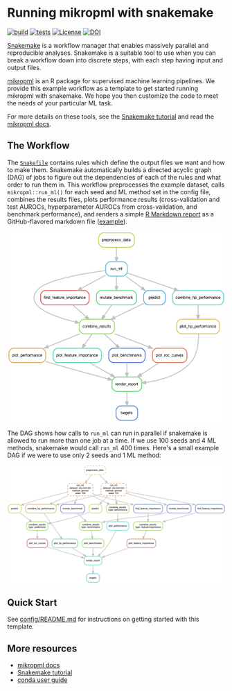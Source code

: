 # Running mikropml with snakemake

<!--[![tests](https://github.com/SchlossLab/mikropml-snakemake-workflow/actions/workflows/tests.yml/badge.svg)](https://github.com/SchlossLab/mikropml-snakemake-workflow/actions/workflows/tests.yml)-->
[![build](https://github.com/SchlossLab/mikropml-snakemake-workflow/actions/workflows/build.yml/badge.svg)](https://github.com/SchlossLab/mikropml-snakemake-workflow/actions/workflows/build.yml)
[![tests](https://github.com/SchlossLab/mikropml-snakemake-workflow/actions/workflows/tests.yml/badge.svg)](https://github.com/SchlossLab/mikropml-snakemake-workflow/actions/workflows/tests.yml)
[![License](https://img.shields.io/badge/license-MIT-blue)](/LICENSE.md)
[![DOI](https://zenodo.org/badge/292886119.svg)](https://zenodo.org/badge/latestdoi/292886119)

[Snakemake](https://snakemake.readthedocs.io/en/stable) is a workflow manager
that enables massively parallel and reproducible
analyses.
Snakemake is a suitable tool to use when you can break a workflow down into
discrete steps, with each step having input and output files.

[mikropml](http://www.schlosslab.org/mikropml/) is an R package for supervised machine learning pipelines.
We provide this example workflow as a template to get started running mikropml with snakemake.
We hope you then customize the code to meet the needs of your particular ML task.

For more details on these tools, see the
[Snakemake tutorial](https://snakemake.readthedocs.io/en/stable/tutorial/tutorial.html)
and read the [mikropml docs](http://www.schlosslab.org/mikropml/).

## The Workflow

The [`Snakefile`](workflow/Snakefile) contains rules which define the output files we want and how to make them.
Snakemake automatically builds a directed acyclic graph (DAG) of jobs to figure
out the dependencies of each of the rules and what order to run them in.
This workflow preprocesses the example dataset, calls `mikropml::run_ml()`
for each seed and ML method set in the config file,
combines the results files, plots performance results
(cross-validation and test AUROCs, hyperparameter AUROCs from cross-validation, and benchmark performance),
and renders a simple [R Markdown report](report.Rmd) as a GitHub-flavored markdown file ([example](report-example.md)).

<!-- snakemake make_graph_figures -->
![rulegraph](figures/graphviz_rulegraph.png)

The DAG shows how calls to `run_ml` can run in parallel if
snakemake is allowed to run more than one job at a time.
If we use 100 seeds and 4 ML methods, snakemake would call `run_ml` 400 times.
Here's a small example DAG if we were to use only 2 seeds and 1 ML method:

<!-- snakemake make_graph_figures -->
![dag](figures/graphviz_dag.png)


## Quick Start

See [config/README.md](config/README.md) for instructions on getting started with this template.

## More resources

- [mikropml docs](http://www.schlosslab.org/mikropml/)
- [Snakemake tutorial](https://snakemake.readthedocs.io/en/stable/tutorial/tutorial.html)
- [conda user guide](https://docs.conda.io/projects/conda/en/latest/user-guide/getting-started.html)

